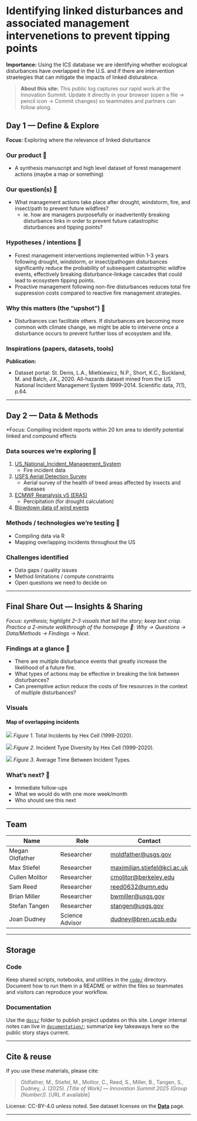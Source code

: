 # Identifying linked disturbances and associated management intervenetions to prevent tipping points

<!-- =========================================================
HERO (Swap hero.jpg, title, strapline, and the three links)
========================================================= -->

**Importance:** Using the ICS database we are identifying whether ecological disturbances have overlapped in the U.S. and if there are intervention straetegies that can mitigate the impacts of linked disturabnce.

> **About this site:** This public log captures our rapid work at the Innovation Summit. Update it directly in your browser (open a file → pencil icon → Commit changes) so teammates and partners can follow along.

<!-- 

## How to use this page (for the team)
- **Edit this file:** `docs/index.md` → ✎ → change text → **Commit changes**.
- **Add images:** upload to `docs/assets/` and reference like `assets/your_file.png`.
- Keep **text short** and **visuals first**. Think “slide captions,” not essays.

-->

## Day 1 — Define & Explore
**Focus:** Exploring where the relevance of linked disturbance

### Our product 📣
- A synthesis manuscript and high level dataset of forest management actions (maybe a map or something)

### Our question(s) 📣
- What management actions take place after drought, windstorm, fire, and insect/path to prevent future wildfires?
  - ie. how are managers purposefully or inadvertently breaking disturbance links in order to prevent future catastrophic disturbances and tipping points?

### Hypotheses / intentions 📣
- Forest management interventions implemented within 1-3 years following drought, windstorm, or insect/pathogen disturbances significantly reduce the probability of subsequent catastrophic wildfire events, effectively breaking disturbance-linkage cascades that could lead to ecosystem tipping points.
- Proactive management following non-fire disturbances reduces total fire suppression costs compared to reactive fire management strategies.

### Why this matters (the “upshot”) 📣
- Disturbances can facilitate others. If disturbances are becoming more common with climate change, we might be able to intervene once a disturbance occurs to prevent further loss of ecosystem and life.

### Inspirations (papers, datasets, tools)
**Publication:**
- Dataset portal: St. Denis, L.A., Mietkiewicz, N.P., Short, K.C., Buckland, M. and Balch, J.K., 2020. All-hazards dataset mined from the US National Incident Management System 1999–2014. Scientific data, 7(1), p.64.

---

## Day 2 — Data & Methods
*Focus: Compiling incident reports within 20 km area to identify potential linked and compound effects

### Data sources we’re exploring 📣
<!-- EDIT: Link each source; add size/notes if relevant. -->
1. [US_National_Incident_Management_System](https://figshare.com/articles/dataset/All-hazards_dataset_mined_from_the_US_National_Incident_Management_System_1999-2020/19858927/3)
    - Fire incident data
1. [USFS Aerial Detection Survey](https://www.fs.usda.gov/science-technology/data-tools-products/fhp-mapping-reporting/detection-surveys)
    - Aerial survey of the health of treed areas affected by insects and diseases
1. [ECMWF Reanalysis v5 (ERA5)](https://www.ecmwf.int/en/forecasts/dataset/ecmwf-reanalysis-v5)
    - Percipitation (for drought calculation)
1. [Blowdown data of wind events](https://landfire.gov/disturbance/annualdisturbance)

### Methods / technologies we’re testing 📣
- Compiling data via R
- Mapping overlapping incidents throughout the US

### Challenges identified
- Data gaps / quality issues
- Method limitations / compute constraints
- Open questions we need to decide on

---

## Final Share Out — Insights & Sharing
*Focus: synthesis; highlight 2–3 visuals that tell the story; keep text crisp. Practice a 2-minute walkthrough of the homepage 📣: Why → Questions → Data/Methods → Findings → Next.*

### Findings at a glance 📣
<!-- EDIT: 2–4 bullets, each a headline in plain language with a number if possible. -->

- There are multiple disturbance events that greatly increase the likelihood of a future fire. 
- What types of actions may be effective in breaking the link between disturbances?
- Can preemptive action reduce the costs of fire resources in the context of multiple disturbances?

### Visuals
#### Map of overlapping incidents

![](assets/map_incidents.png)
*Figure 1.* Total Incidents by Hex Cell (1999-2020).

![](assets/map_incident_diversity.png)
*Figure 2.* Incident Type Diversity by Hex Cell (1999-2020).

![](assets/graph_incident_time_gaps.png)
*Figure 3.* Average Time Between Incident Types.

<!-- EDIT: Swap visuals; prioritize clarity.

Incidents 
Diversity
Transitions

![]()
*Visual 1.* .

![Supporting panels for key insights](assets/hull_panels.png)
[Raw photo location: hull_panels.png](https://github.com/CU-ESIIL/management-practices-prevent-thresholds-innovation-summit-2025__17/blob/main/docs/assets/hull_panels.png)
*Visual 2.* Use a complementary panel, collage, or set of snapshots that reinforces supporting evidence.

![Complementary result figure placeholder](assets/main_result.png)
[Raw photo location: main_result.png](https://github.com/CU-ESIIL/management-practices-prevent-thresholds-innovation-summit-2025__17/blob/main/docs/assets/main_result.png)
*Visual 3.* Highlight an additional visual that captures a secondary insight or next step.
 
-->

### What’s next? 📣
- Immediate follow-ups
- What we would do with one more week/month
- Who should see this next

---

## Team
| Name | Role | Contact | 
|------|------|---------|
| Megan Oldfather | Researcher | moldfather@usgs.gov | 
| Max Stiefel | Researcher | maximilian.stiefel@kcl.ac.uk | 
| Cullen Molitor | Researcher | cmolitor@berkeley.edu | 
| Sam Reed | Researcher | reed0632@umn.edu | 
| Brian Miller | Researcher | bwmiller@usgs.gov | 
| Stefan Tangen | Researcher | stangen@usgs.gov | 
| Joan Dudney | Science Advisor | dudney@bren.ucsb.edu | 

---

## Storage

### Code
Keep shared scripts, notebooks, and utilities in the [`code/`](https://github.com/CU-ESIIL/management-practices-prevent-thresholds-innovation-summit-2025__17/tree/main/code) directory. Document how to run them in a README or within the files so teammates and visitors can reproduce your workflow.

### Documentation
Use the [`docs/`](https://github.com/CU-ESIIL/management-practices-prevent-thresholds-innovation-summit-2025__17/tree/main/docs) folder to publish project updates on this site. Longer internal notes can live in [`documentation/`](https://github.com/CU-ESIIL/management-practices-prevent-thresholds-innovation-summit-2025__17/tree/main/documentation); summarize key takeaways here so the public story stays current.

---

## Cite & reuse
If you use these materials, please cite:

> Oldfather, M., Stiefel, M., Molitor, C., Reed, S., Miller, B., Tangen, S., Dudney, J. (2025). *[Title of Work] — Innovation Summit 2025 (Group [Number]).* [URL if available]

License: CC-BY-4.0 unless noted. See dataset licenses on the **[Data](data.md)** page.

---

<!-- EDIT HINTS
- Upload images to docs/assets/ and reference as assets/filename.png
- Keep images ~1200 px wide; avoid >5–8 MB per file.
- Use short, active sentences; this is a scrolling “slide deck.”
- Update this page at least once per day during the sprint.
-->
